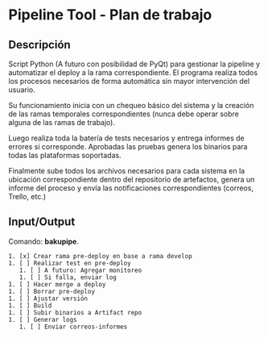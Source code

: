 Pipeline Tool - Plan de trabajo
===============================

## Descripción

Script Python (A futuro con posibilidad de PyQt) para gestionar la pipeline y
automatizar el deploy a la rama correspondiente. El programa realiza todos los
procesos necesarios de forma automática sin mayor intervención del usuario.

Su funcionamiento inicia con un chequeo básico del sistema y la creación de las
ramas temporales correspondientes (nunca debe operar sobre alguna de las ramas
de trabajo).

Luego realiza toda la batería de tests necesarios y entrega informes de errores
si corresponde. Aprobadas las pruebas genera los binarios para todas las
plataformas soportadas.

Finalmente sube todos los archivos necesarios para cada sistema en la ubicación
correspondiente dentro del repositorio de artefactos, genera un informe del
proceso y envía las notificaciones correspondientes (correos, Trello, etc.)

## Input/Output

Comando: **bakupipe**.

    1. [x] Crear rama pre-deploy en base a rama develop
    1. [ ] Realizar test en pre-deploy
       1. [ ] A futuro: Agregar monitoreo
       1. [ ] Si falla, enviar log
    1. [ ] Hacer merge a deploy
    1. [ ] Borrar pre-deploy
    1. [ ] Ajustar versión
    1. [ ] Build
    1. [ ] Subir binarios a Artifact repo
    1. [ ] Generar logs
       1. [ ] Enviar correos-informes

